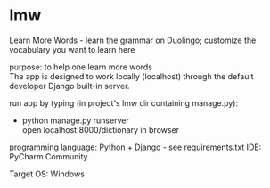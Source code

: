 # lmw
Learn More Words - learn the grammar on Duolingo; customize the vocabulary you want to learn here

purpose: to help one learn more words  
The app is designed to work locally (localhost) through the default developer Django built-in server.  

run app by typing (in project's lmw dir containing manage.py):  
- python manage.py runserver  
open localhost:8000/dictionary in browser

programming language: Python + Django - see requirements.txt
IDE: PyCharm Community

Target OS: Windows
